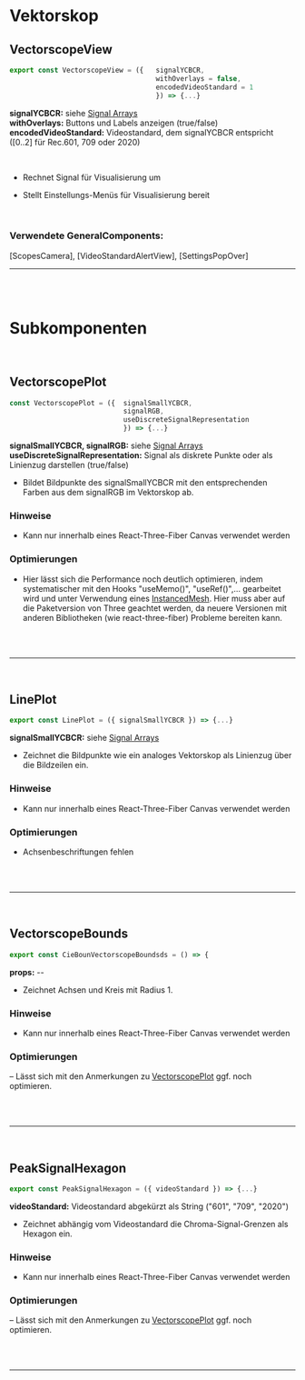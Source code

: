 # Vektorskop


## VectorscopeView
```JavaScript
export const VectorscopeView = ({   signalYCBCR,
                                    withOverlays = false,
                                    encodedVideoStandard = 1
                                    }) => {...}
```
**signalYCBCR:**   siehe [Signal Arrays](../SignalArrays) </br>
**withOverlays:**  Buttons und Labels anzeigen (true/false) </br>
**encodedVideoStandard:**  Videostandard, dem signalYCBCR entspricht ([0..2] für Rec.601, 709 oder 2020) </br>

</br>

- Rechnet Signal für Visualisierung um

- Stellt Einstellungs-Menüs für Visualisierung bereit

</br>

### Verwendete GeneralComponents:
[ScopesCamera],
[VideoStandardAlertView],
[SettingsPopOver]

---

</br></br>

# Subkomponenten

</br>

## VectorscopePlot

```JavaScript
const VectorscopePlot = ({  signalSmallYCBCR,
                            signalRGB,
                            useDiscreteSignalRepresentation
                            }) => {...}
```


**signalSmallYCBCR, signalRGB:**   siehe [Signal Arrays](../SignalArrays) </br>
**useDiscreteSignalRepresentation:**  Signal als diskrete Punkte oder als Linienzug darstellen (true/false)

- Bildet Bildpunkte des signalSmallYCBCR mit den entsprechenden Farben aus dem signalRGB im Vektorskop ab.

### Hinweise

- Kann nur innerhalb eines React-Three-Fiber Canvas verwendet werden

### Optimierungen

- Hier lässt sich die Performance noch deutlich optimieren, indem systematischer mit den Hooks "useMemo()", "useRef()",... gearbeitet wird und unter Verwendung eines [InstancedMesh](https://threejs.org/docs/#api/en/objects/InstancedMesh). Hier muss aber auf die Paketversion von Three geachtet werden, da neuere Versionen mit anderen Bibliotheken (wie react-three-fiber) Probleme bereiten kann.

</br>
</br>

---
</br>

## LinePlot

```JavaScript
export const LinePlot = ({ signalSmallYCBCR }) => {...}
```

**signalSmallYCBCR:** siehe [Signal Arrays](../SignalArrays)

- Zeichnet die Bildpunkte wie ein analoges Vektorskop als Linienzug über die Bildzeilen ein.

### Hinweise

- Kann nur innerhalb eines React-Three-Fiber Canvas verwendet werden

### Optimierungen

- Achsenbeschriftungen fehlen

</br>
</br>

---
</br>

## VectorscopeBounds

```JavaScript
export const CieBounVectorscopeBoundsds = () => {
```

**props:** --

- Zeichnet Achsen und Kreis mit Radius 1.

### Hinweise

- Kann nur innerhalb eines React-Three-Fiber Canvas verwendet werden

### Optimierungen

– Lässt sich mit den Anmerkungen zu [VectorscopePlot](#vectorscopeplot) ggf. noch optimieren.

</br>
</br>

---
</br>

## PeakSignalHexagon

```JavaScript
export const PeakSignalHexagon = ({ videoStandard }) => {...}
```

**videoStandard:**  Videostandard abgekürzt als String ("601", "709", "2020") </br>

- Zeichnet abhängig vom Videostandard die Chroma-Signal-Grenzen als Hexagon ein.

### Hinweise

- Kann nur innerhalb eines React-Three-Fiber Canvas verwendet werden

### Optimierungen

– Lässt sich mit den Anmerkungen zu [VectorscopePlot](#vectorscopeplot) ggf. noch optimieren.

</br>
</br>

---